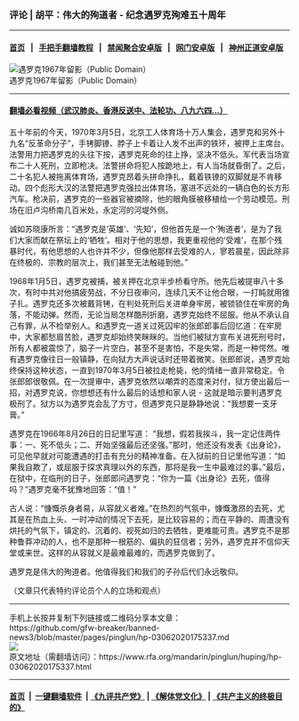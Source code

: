 ### 评论 | 胡平：伟大的殉道者 - 纪念遇罗克殉难五十周年
------------------------

#### [首页](https://github.com/gfw-breaker/banned-news3/blob/master/README.md) &nbsp;&nbsp;|&nbsp;&nbsp; [手把手翻墙教程](https://github.com/gfw-breaker/guides/wiki) &nbsp;&nbsp;|&nbsp;&nbsp; [禁闻聚合安卓版](https://github.com/gfw-breaker/bn-android) &nbsp;&nbsp;|&nbsp;&nbsp; [网门安卓版](https://github.com/oGate2/oGate) &nbsp;&nbsp;|&nbsp;&nbsp; [神州正道安卓版](https://github.com/SzzdOgate/update) 



<div id="headerimg">
 <img alt="遇罗克1967年留影（Public Domain）" src="https://www.rfa.org/mandarin/pinglun/huping/hp-03062020175337.html/0306f.jpg/image" title="遇罗克1967年留影（Public Domain）"/>
 <div id="headerimgcontents">
  <div id="headerimgcaption">
   <span>
    遇罗克1967年留影（Public Domain）
   </span>
   <!-- zoomattribute -->
  </div>
  <!-- headerimgcaption -->
 </div>
 <!-- headerimagecontents -->
</div>

<hr/>


#### [翻墙必看视频（武汉肺炎、香港反送中、法轮功、八九六四...）](https://github.com/gfw-breaker/banned-news3/blob/master/pages/link3.md)

<div id="storytext">
 <div>
  <div class="slot_header">
  </div>
 </div>
 <p>
  五十年前的今天，1970年3月5日，北京工人体育场十万人集会，遇罗克和另外十九名“反革命分子”，手铐脚镣、脖子上卡着让人发不出声的铁环，被押上主席台。法警用力把遇罗克的头往下按，遇罗克死命的往上挣，坚决不低头。军代表当场宣布二十人死刑，立即枪决。法警拼命将犯人按跪地上，有人当场就昏倒了。之后，二十名犯人被拖离体育场，遇罗克昂着头拼命挣扎，戴着铁镣的双脚就是不肯移动。四个彪形大汉的法警把遇罗克强拉出体育场，塞进不远处的一辆白色的长方形汽车。枪决前，遇罗克的一些器官被摘除，他的眼角膜被移植给一个劳动模范。刑场在旧卢沟桥南几百米处，永定河的河堤外侧。
 </p>
 <p>
  诚如苏晓康所言：“遇罗克是‘英雄’、‘先知’，但他首先是一个‘殉道者’，是为了我们大家而献在祭坛上的‘牺牲’。相对于他的思想，我更重视他的‘受难’，在那个残暴时代，有他思想的人也许并不少，但像他那样去受难的人，寥若晨星，因此除非在终极的、宗教的层次上，我们甚至无法触碰到他。”
 </p>
 <p>
  1968年1月5日，遇罗克被捕，被关押在北京半步桥看守所。他先后被提审八十多次，有时中共对他搞疲劳战，不分日夜审问，连续几天不让他合眼，一打盹就用锥子扎。遇罗克还多次被戴背铐，在判处死刑后关进单身牢房，被锁锁住在牢房的角落，不能动弹。然而，无论当局怎样酷刑折磨，遇罗克始终不屈服。他从不承认自己有罪，从不检举别人。和遇罗克一道关过死囚牢的张郎郎事后回忆道：在牢房中，大家都愁眉苦脸，遇罗克却始终笑眯眯的。当他们被狱方宣布关进死刑号时，所有人都被震惊了，脑子一片空白，甚至不是害怕，不是失常，而是一种愕然。唯有遇罗克像往日一般镇静，在向狱方大声说话时还带着微笑。张郎郎说，遇罗克始终保持这种状态，一直到1970年3月5日被拉走枪毙，他的情绪一直非常稳定。令张郎郎很敬佩。在一次提审中，遇罗克依然以嘲弄的态度来对付，狱方使出最后一招，对遇罗克说，你想想还有什么最后的话想和家人说 - 这就是暗示要判遇罗克极刑了。狱方以为遇罗克会乱了方寸，但遇罗克只是静静地说：“我想要一支牙膏。”
 </p>
 <p>
  遇罗克在1966年8月26日的日記里写道： “我想，假若我挨斗，我一定记住两件事：一、死不低头；二、开始坚强最后还坚强。”那时，他还没有发表《出身论》，可见他早就对可能遭遇的打击有充分的精神准备。在入狱前的日记里他写道：“如果我自欺了，或屈服于探求真理以外的东西，那将是我一生中最难过的事。”最后，在狱中，在临刑的日子，张郎郎问遇罗克：“你为一篇《出身论》去死，值得吗？”遇罗克毫不犹豫地回答：“值！”
 </p>
 <p>
  古人说：“慷慨杀身者易，从容就义者难。”在热烈的气氛中，慷慨激昂的去死，尤其是在热血上头、一时冲动的情况下去死，是比较容易的；而在平静的、周遭没有烘托的气氛下，镇定的、沉着的、视死如归的去牺牲，更难能可贵。遇罗克不是那种鲁莽冲动的人，也不是那种一根筋的、偏执的狂信者；另外，遇罗克并不信仰天堂或来世。这样的从容就义是最难最难的，而遇罗克做到了。
 </p>
 <p>
  遇罗克是伟大的殉道者。他值得我们和我们的子孙后代们永远敬仰。
 </p>
 <p>
  （文章只代表特约评论员个人的立场和观点）
 </p>
</div>

<hr/>
手机上长按并复制下列链接或二维码分享本文章：<br/>
https://github.com/gfw-breaker/banned-news3/blob/master/pages/pinglun/hp-03062020175337.md <br/>
<a href='https://github.com/gfw-breaker/banned-news3/blob/master/pages/pinglun/hp-03062020175337.md'><img src='https://github.com/gfw-breaker/banned-news3/blob/master/pages/pinglun/hp-03062020175337.md.png'/></a> <br/>
原文地址（需翻墙访问）：https://www.rfa.org/mandarin/pinglun/huping/hp-03062020175337.html


------------------------
#### [首页](https://github.com/gfw-breaker/banned-news3/blob/master/README.md) &nbsp;|&nbsp; [一键翻墙软件](https://github.com/gfw-breaker/nogfw/blob/master/README.md) &nbsp;| [《九评共产党》](https://github.com/gfw-breaker/9ping.md/blob/master/README.md#九评之一评共产党是什么) | [《解体党文化》](https://github.com/gfw-breaker/jtdwh.md/blob/master/README.md) | [《共产主义的终极目的》](https://github.com/gfw-breaker/gczydzjmd.md/blob/master/README.md)


<img src='http://gfw-breaker.win/banned-news3/pages/pinglun/hp-03062020175337.md' width='0px' height='0px'/>
